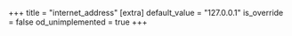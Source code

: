 +++
title = "internet_address"
[extra]
default_value = "127.0.0.1"
is_override = false
od_unimplemented = true
+++